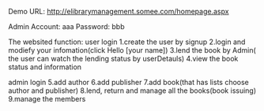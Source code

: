 Demo URL: http://elibrarymanagement.somee.com/homepage.aspx

Admin Account: aaa Password: bbb

The websited function:
user login
1.create the user by signup
2.login and modiefy your infomation(click Hello [your name])
3.lend the book by Admin( the user can watch the lending status by userDetauls)
4.view the book status and information

admin login
5.add author 
6.add publisher
7.add book(that has lists choose author and publisher)
8.lend, return and manage all the books(book issuing)
9.manage the members
